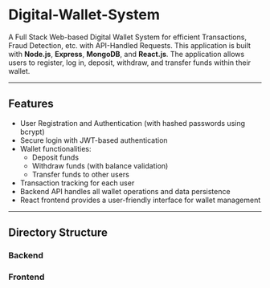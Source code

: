 # Digital-Wallet-System
A Full Stack Web-based Digital Wallet System for efficient Transactions, Fraud Detection, etc. with API-Handled Requests. This application is built with **Node.js**, **Express**, **MongoDB**, and **React.js**. The application allows users to register, log in, deposit, withdraw, and transfer funds within their wallet.

---

## Features

- User Registration and Authentication (with hashed passwords using bcrypt)
- Secure login with JWT-based authentication
- Wallet functionalities:
  - Deposit funds
  - Withdraw funds (with balance validation)
  - Transfer funds to other users
- Transaction tracking for each user
- Backend API handles all wallet operations and data persistence
- React frontend provides a user-friendly interface for wallet management

---

## Directory Structure
### Backend
### Frontend
